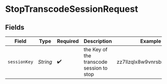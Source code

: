 # StopTranscodeSessionRequest


## Fields

| Field                                    | Type                                     | Required                                 | Description                              | Example                                  |
| ---------------------------------------- | ---------------------------------------- | ---------------------------------------- | ---------------------------------------- | ---------------------------------------- |
| `sessionKey`                             | *String*                                 | :heavy_check_mark:                       | the Key of the transcode session to stop | zz7llzqlx8w9vnrsbnwhbmep                 |